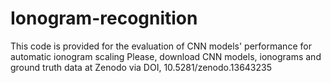 # Ionogram-recognition
This code is provided for the evaluation of CNN models' performance for automatic ionogram scaling
Please, download CNN models, ionograms and ground truth data at Zenodo via DOI, 10.5281/zenodo.13643235
